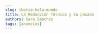 ```yaml
---
slug: iberia-hola-mundo
title: La Redacción Técnica y su pasado
authors: Sara Sánchez
tags: [anuncios]
---
```


